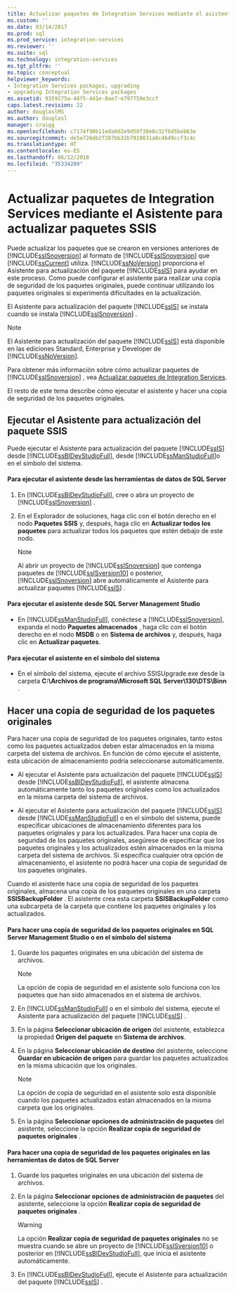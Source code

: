 ```yaml
---
title: Actualizar paquetes de Integration Services mediante el asistente para actualizar paquetes SSIS | Microsoft Docs
ms.custom: ''
ms.date: 03/14/2017
ms.prod: sql
ms.prod_service: integration-services
ms.reviewer: ''
ms.suite: sql
ms.technology: integration-services
ms.tgt_pltfrm: ''
ms.topic: conceptual
helpviewer_keywords:
- Integration Services packages, upgrading
- upgrading Integration Services packages
ms.assetid: 9359275a-48f5-4d1e-8ae7-e797759e3ccf
caps.latest.revision: 22
author: douglaslMS
ms.author: douglasl
manager: craigg
ms.openlocfilehash: c7174f90b11eda0d2e9d58f38e8c32f6d5beb63e
ms.sourcegitcommit: de5e726db2f287bb32b7910831a0c4649ccf3c4c
ms.translationtype: HT
ms.contentlocale: es-ES
ms.lasthandoff: 06/12/2018
ms.locfileid: "35334209"
---
```

# <a name="upgrade-integration-services-packages-using-the-ssis-package-upgrade-wizard"></a>Actualizar paquetes de Integration Services mediante el Asistente para actualizar paquetes SSIS
  Puede actualizar los paquetes que se crearon en versiones anteriores de [!INCLUDE[ssISnoversion](../../includes/ssisnoversion-md.md)] al formato de [!INCLUDE[ssISnoversion](../../includes/ssisnoversion-md.md)] que [!INCLUDE[ssCurrent](../../includes/sscurrent-md.md)] utiliza. [!INCLUDE[ssNoVersion](../../includes/ssnoversion-md.md)] proporciona el Asistente para actualización del paquete [!INCLUDE[ssIS](../../includes/ssis-md.md)] para ayudar en este proceso. Como puede configurar el asistente para realizar una copia de seguridad de los paquetes originales, puede continuar utilizando los paquetes originales si experimenta dificultades en la actualización.  
  
 El Asistente para actualización del paquete [!INCLUDE[ssIS](../../includes/ssis-md.md)] se instala cuando se instala [!INCLUDE[ssISnoversion](../../includes/ssisnoversion-md.md)] .  
  
> [!NOTE]  
>  El Asistente para actualización del paquete [!INCLUDE[ssIS](../../includes/ssis-md.md)] está disponible en las ediciones Standard, Enterprise y Developer de [!INCLUDE[ssNoVersion](../../includes/ssnoversion-md.md)].  
  
 Para obtener más información sobre cómo actualizar paquetes de [!INCLUDE[ssISnoversion](../../includes/ssisnoversion-md.md)] , vea [Actualizar paquetes de Integration Services](../../integration-services/install-windows/upgrade-integration-services-packages.md).  
  
 El resto de este tema describe cómo ejecutar el asistente y hacer una copia de seguridad de los paquetes originales.  
  
## <a name="running-the-ssis-package-upgrade-wizard"></a>Ejecutar el Asistente para actualización del paquete SSIS  
 Puede ejecutar el Asistente para actualización del paquete [!INCLUDE[ssIS](../../includes/ssis-md.md)] desde [!INCLUDE[ssBIDevStudioFull](../../includes/ssbidevstudiofull-md.md)], desde [!INCLUDE[ssManStudioFull](../../includes/ssmanstudiofull-md.md)]o en el símbolo del sistema.  
  
#### <a name="to-run-the-wizard-from-sql-server-data-tools"></a>Para ejecutar el asistente desde las herramientas de datos de SQL Server  
  
1.  En [!INCLUDE[ssBIDevStudioFull](../../includes/ssbidevstudiofull-md.md)], cree o abra un proyecto de [!INCLUDE[ssISnoversion](../../includes/ssisnoversion-md.md)] .  
  
2.  En el Explorador de soluciones, haga clic con el botón derecho en el nodo **Paquetes SSIS** y, después, haga clic en **Actualizar todos los paquetes** para actualizar todos los paquetes que estén debajo de este nodo.  
  
    > [!NOTE]  
    >  Al abrir un proyecto de [!INCLUDE[ssISnoversion](../../includes/ssisnoversion-md.md)] que contenga paquetes de [!INCLUDE[ssISversion10](../../includes/ssisversion10-md.md)] o posterior, [!INCLUDE[ssISnoversion](../../includes/ssisnoversion-md.md)] abre automáticamente el Asistente para actualizar paquetes [!INCLUDE[ssIS](../../includes/ssis-md.md)] .  
  
#### <a name="to-run-the-wizard-from-sql-server-management-studio"></a>Para ejecutar el asistente desde SQL Server Management Studio  
  
-   En [!INCLUDE[ssManStudioFull](../../includes/ssmanstudiofull-md.md)], conéctese a [!INCLUDE[ssISnoversion](../../includes/ssisnoversion-md.md)], expanda el nodo **Paquetes almacenados** , haga clic con el botón derecho en el nodo **MSDB** o en **Sistema de archivos** y, después, haga clic en **Actualizar paquetes**.  
  
#### <a name="to-run-the-wizard-at-the-command-prompt"></a>Para ejecutar el asistente en el símbolo del sistema  
  
-   En el símbolo del sistema, ejecute el archivo SSISUpgrade.exe desde la carpeta **C:\Archivos de programa\Microsoft SQL Server\130\DTS\Binn** .  
  
## <a name="backing-up-the-original-packages"></a>Hacer una copia de seguridad de los paquetes originales  
 Para hacer una copia de seguridad de los paquetes originales, tanto estos como los paquetes actualizados deben estar almacenados en la misma carpeta del sistema de archivos. En función de cómo ejecute el asistente, esta ubicación de almacenamiento podría seleccionarse automáticamente.  
  
-   Al ejecutar el Asistente para actualización del paquete [!INCLUDE[ssIS](../../includes/ssis-md.md)] desde [!INCLUDE[ssBIDevStudioFull](../../includes/ssbidevstudiofull-md.md)], el asistente almacena automáticamente tanto los paquetes originales como los actualizados en la misma carpeta del sistema de archivos.  
  
-   Al ejecutar el Asistente para actualización del paquete [!INCLUDE[ssIS](../../includes/ssis-md.md)] desde [!INCLUDE[ssManStudioFull](../../includes/ssmanstudiofull-md.md)] o en el símbolo del sistema, puede especificar ubicaciones de almacenamiento diferentes para los paquetes originales y para los actualizados. Para hacer una copia de seguridad de los paquetes originales, asegúrese de especificar que los paquetes originales y los actualizados estén almacenados en la misma carpeta del sistema de archivos. Si especifica cualquier otra opción de almacenamiento, el asistente no podrá hacer una copia de seguridad de los paquetes originales.  
  
 Cuando el asistente hace una copia de seguridad de los paquetes originales, almacena una copia de los paquetes originales en una carpeta **SSISBackupFolder** . El asistente crea esta carpeta **SSISBackupFolder** como una subcarpeta de la carpeta que contiene los paquetes originales y los actualizados.  
  
#### <a name="to-back-up-the-original-packages-in-sql-server-management-studio-or-at-the-command-prompt"></a>Para hacer una copia de seguridad de los paquetes originales en SQL Server Management Studio o en el símbolo del sistema  
  
1.  Guarde los paquetes originales en una ubicación del sistema de archivos.  
  
    > [!NOTE]  
    >  La opción de copia de seguridad en el asistente solo funciona con los paquetes que han sido almacenados en el sistema de archivos.  
  
2.  En [!INCLUDE[ssManStudioFull](../../includes/ssmanstudiofull-md.md)] o en el símbolo del sistema, ejecute el Asistente para actualización del paquete [!INCLUDE[ssIS](../../includes/ssis-md.md)] .  
  
3.  En la página **Seleccionar ubicación de origen** del asistente, establezca la propiedad **Origen del paquete** en **Sistema de archivos**.  
  
4.  En la página **Seleccionar ubicación de destino** del asistente, seleccione **Guardar en ubicación de origen** para guardar los paquetes actualizados en la misma ubicación que los originales.  
  
    > [!NOTE]  
    >  La opción de copia de seguridad en el asistente solo está disponible cuando los paquetes actualizados están almacenados en la misma carpeta que los originales.  
  
5.  En la página **Seleccionar opciones de administración de paquetes** del asistente, seleccione la opción **Realizar copia de seguridad de paquetes originales** .  
  
#### <a name="to-back-up-the-original-packages-in-sql-server-data-tools"></a>Para hacer una copia de seguridad de los paquetes originales en las herramientas de datos de SQL Server  
  
1.  Guarde los paquetes originales en una ubicación del sistema de archivos.  
  
2.  En la página **Seleccionar opciones de administración de paquetes** del asistente, seleccione la opción **Realizar copia de seguridad de paquetes originales** .  
  
    > [!WARNING]  
    >  La opción **Realizar copia de seguridad de paquetes originales** no se muestra cuando se abre un proyecto de [!INCLUDE[ssISversion10](../../includes/ssisversion10-md.md)] o posterior en [!INCLUDE[ssBIDevStudioFull](../../includes/ssbidevstudiofull-md.md)], que inicia el asistente automáticamente.  
  
3.  En [!INCLUDE[ssBIDevStudioFull](../../includes/ssbidevstudiofull-md.md)], ejecute el Asistente para actualización del paquete [!INCLUDE[ssIS](../../includes/ssis-md.md)] .  
  
  
